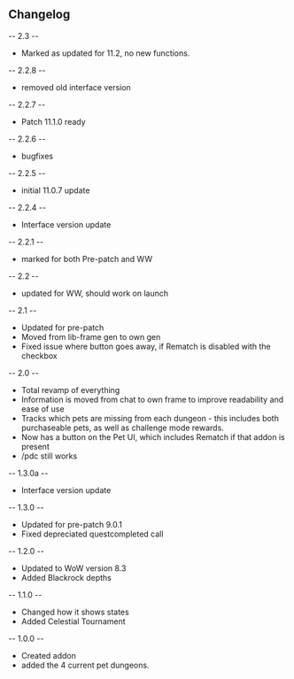 ## Changelog

-- 2.3 --
* Marked as updated for 11.2, no new functions.

-- 2.2.8 -- 
* removed old interface version

-- 2.2.7 --
* Patch 11.1.0 ready

-- 2.2.6 --
* bugfixes

-- 2.2.5 --
* initial 11.0.7 update

-- 2.2.4 --
* Interface version update

-- 2.2.1 --
* marked for both Pre-patch and WW

-- 2.2 --
* updated for WW, should work on launch

-- 2.1 --
* Updated for pre-patch
* Moved from lib-frame gen to own gen
* Fixed issue where button goes away, if Rematch is disabled with the checkbox

-- 2.0 --
* Total revamp of everything
* Information is moved from chat to own frame to improve readability and ease of use
* Tracks which pets are missing from each dungeon - this includes both purchaseable pets, as well as challenge mode rewards.
* Now has a button on the Pet UI, which includes Rematch if that addon is present
* /pdc still works

-- 1.3.0a --
* Interface version update

-- 1.3.0 --
* Updated for pre-patch 9.0.1
* Fixed depreciated questcompleted call

-- 1.2.0 --
* Updated to WoW version 8.3
* Added Blackrock depths

-- 1.1.0 --
* Changed how it shows states
* Added Celestial Tournament

-- 1.0.0 --
* Created addon
* added the 4 current pet dungeons.